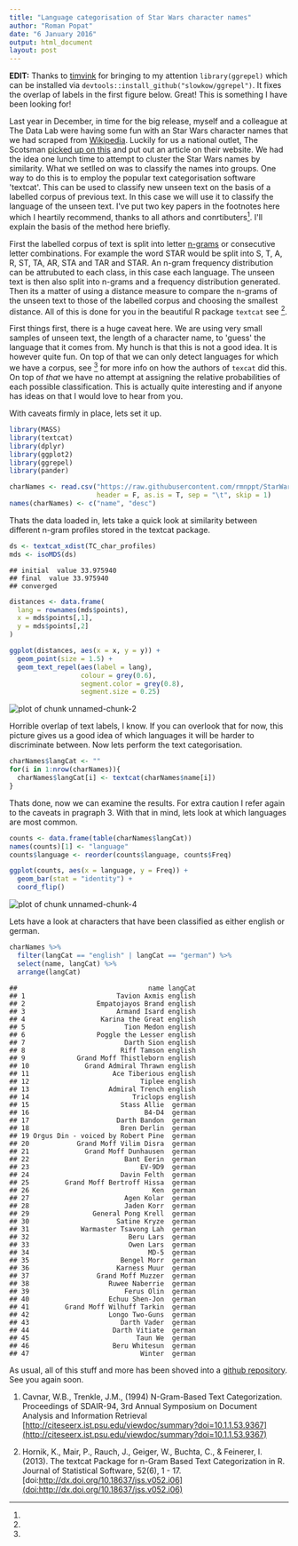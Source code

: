 ```yaml
---
title: "Language categorisation of Star Wars character names"
author: "Roman Popat"
date: "6 January 2016"
output: html_document
layout: post
---
```


**EDIT:** Thanks to [timvink](https://github.com/timvink) for bringing to my attention `library(ggrepel)` which can be installed via `devtools::install_github("slowkow/ggrepel")`. It fixes the overlap of labels in the first figure below. Great! This is something I have been looking for!

Last year in December, in time for the big release, myself and a colleague at The Data Lab were having some fun with an Star Wars character names that we had scraped from [Wikipedia](https://en.wikipedia.org/wiki/List_of_Star_Wars_characters). Luckily for us a national outlet, The Scotsman [picked up on this](http://www.scotsman.com/edinburgh/what-nationality-would-star-wars-characters-be-in-the-real-world-1-3976537) and put out an article on their website. We had the idea one lunch time to attempt to cluster the Star Wars names by similarity. What we setlled on was to classify the names into groups. One way to do this is to employ the popular text categorisation software 'textcat'. This can be used to classify new unseen text on the basis of a labelled corpus of previous text. In this case we will use it to classify the language of the unseen text. I've put two key papers in the footnotes here which I heartily recommend, thanks to all athors and conrtibuters[^1]. I'll explain the basis of the method here briefly.

First the labelled corpus of text is split into letter [n-grams](https://en.wikipedia.org/wiki/N-gram) or consecutive letter combinations. For example the word STAR would be split into S, T, A, R, ST, TA, AR, STA and TAR and STAR. An n-gram frequency distribution can be attrubuted to each class, in this case each language. The unseen text is then also split into n-grams and a frequency distribution generated. Then its a matter of using a distance measure to compare the n-grams of the unseen text to those of the labelled corpus and choosing the smallest distance. All of this is done for you in the beautiful R package `textcat` see [^1]. 

First things first, there is a huge caveat here. We are using very small samples of unseen text, the length of a character name, to 'guess' the language that it comes from. My hunch is that this is not a good idea. It is however quite fun. On top of that we can only detect languages for which we have a corpus, see [^1] for more info on how the authors of `texcat` did this. On top of *that* we have no attempt at assigning the relative probabilities of each possible classification. This is actually quite interesting and if anyone has ideas on that I would love to hear from you.

With caveats firmly in place, lets set it up.


```r
library(MASS)
library(textcat)
library(dplyr)
library(ggplot2)
library(ggrepel)
library(pander)

charNames <- read.csv("https://raw.githubusercontent.com/rmnppt/StarWars_textcat/master/Data/star_wars_dataframe.csv", 
                      header = F, as.is = T, sep = "\t", skip = 1)
names(charNames) <- c("name", "desc")
```

Thats the data loaded in, lets take a quick look at similarity between different n-gram profiles stored in the textcat package.


```r
ds <- textcat_xdist(TC_char_profiles)
mds <- isoMDS(ds)
```

```
## initial  value 33.975940 
## final  value 33.975940 
## converged
```

```r
distances <- data.frame(
  lang = rownames(mds$points),
  x = mds$points[,1],
  y = mds$points[,2]
)

ggplot(distances, aes(x = x, y = y)) +
  geom_point(size = 1.5) +
  geom_text_repel(aes(label = lang), 
                  colour = grey(0.6), 
                  segment.color = grey(0.8),
                  segment.size = 0.25)
```

![plot of chunk unnamed-chunk-2](/figure/source/2016-01-06-StarWarsBlog/unnamed-chunk-2-1.png) 

Horrible overlap of text labels, I know. If you can overlook that for now, this picture gives us a good idea of which languages it will be harder to discriminate between. Now lets perform the text categorisation.


```r
charNames$langCat <- ""
for(i in 1:nrow(charNames)){
  charNames$langCat[i] <- textcat(charNames$name[i])
}
```

Thats done, now we can examine the results. For extra caution I refer again to the caveats in pragraph 3. With that in mind, lets look at which languages are most common.


```r
counts <- data.frame(table(charNames$langCat))
names(counts)[1] <- "language"
counts$language <- reorder(counts$language, counts$Freq)

ggplot(counts, aes(x = language, y = Freq)) +
  geom_bar(stat = "identity") +
  coord_flip()
```

![plot of chunk unnamed-chunk-4](/figure/source/2016-01-06-StarWarsBlog/unnamed-chunk-4-1.png) 

Lets have a look at characters that have been classified as either english or german.


```r
charNames %>% 
  filter(langCat == "english" | langCat == "german") %>%
  select(name, langCat) %>%
  arrange(langCat)
```

```
##                                 name langCat
## 1                       Tavion Axmis english
## 2                  Empatojayos Brand english
## 3                       Armand Isard english
## 4                   Karina the Great english
## 5                         Tion Medon english
## 6                  Poggle the Lesser english
## 7                         Darth Sion english
## 8                        Riff Tamson english
## 9             Grand Moff Thistleborn english
## 10              Grand Admiral Thrawn english
## 11                     Ace Tiberious english
## 12                            Tiplee english
## 13                    Admiral Trench english
## 14                          Triclops english
## 15                       Stass Allie  german
## 16                             B4-D4  german
## 17                      Darth Bandon  german
## 18                       Bren Derlin  german
## 19 Orgus Din - voiced by Robert Pine  german
## 20            Grand Moff Vilim Disra  german
## 21              Grand Moff Dunhausen  german
## 22                        Bant Eerin  german
## 23                            EV-9D9  german
## 24                       Davin Felth  german
## 25         Grand Moff Bertroff Hissa  german
## 26                               Ken  german
## 27                        Agen Kolar  german
## 28                        Jaden Korr  german
## 29                General Pong Krell  german
## 30                      Satine Kryze  german
## 31             Warmaster Tsavong Lah  german
## 32                         Beru Lars  german
## 33                         Owen Lars  german
## 34                              MD-5  german
## 35                       Bengel Morr  german
## 36                      Karness Muur  german
## 37                 Grand Moff Muzzer  german
## 38                    Ruwee Naberrie  german
## 39                        Ferus Olin  german
## 40                    Echuu Shen-Jon  german
## 41         Grand Moff Wilhuff Tarkin  german
## 42                    Longo Two-Guns  german
## 43                       Darth Vader  german
## 44                     Darth Vitiate  german
## 45                           Taun We  german
## 46                     Beru Whitesun  german
## 47                            Winter  german
```

As usual, all of this stuff and more has been shoved into a [github repository](https://github.com/rmnppt/StarWars_textcat).
See you again soon.


[^1]: 

1. Cavnar, W.B., Trenkle, J.M., (1994) N-Gram-Based Text Categorization. Proceedings of SDAIR-94, 3rd Annual Symposium on Document Analysis and Information Retrieval [http://citeseerx.ist.psu.edu/viewdoc/summary?doi=10.1.1.53.9367](http://citeseerx.ist.psu.edu/viewdoc/summary?doi=10.1.1.53.9367)

2. Hornik, K., Mair, P., Rauch, J., Geiger, W., Buchta, C., & Feinerer, I. (2013). The textcat Package for n-Gram Based Text Categorization in R. Journal of Statistical Software, 52(6), 1 - 17. [doi:http://dx.doi.org/10.18637/jss.v052.i06](doi:http://dx.doi.org/10.18637/jss.v052.i06)
